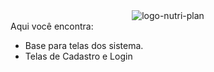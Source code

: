 <div align="center">
  <img src="https://github.com/O-Quarteto-Fantastico/NutriPlan/assets/106404673/0a8695ac-b394-432a-8ce5-c74416b5e1f7" alt="logo-nutri-plan">
</div>

<div>
  Aqui você encontra:
<ul>
  <li>Base para telas dos sistema.</li>
  <li>Telas de Cadastro e Login</li>
</ul>
</div>


